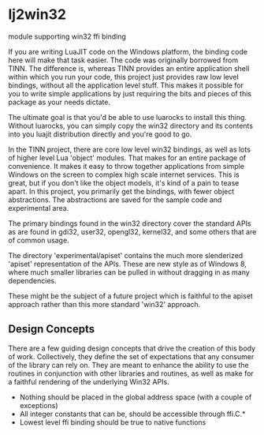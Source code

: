 # lj2win32
module supporting win32 ffi binding

If you are writing LuaJIT code on the Windows platform, the binding code here
will make that task easier.  The code was originally borrowed from TINN.  The
difference is, whereas TINN provides an entire application shell within which
you run your code, this project just provides raw low level bindings, without
all the application level stuff.  This makes it possible for you to write simple
applications by just requiring the bits and pieces of this package as your
needs dictate.

The ultimate goal is that you'd be able to use luarocks to install this thing.
Without luarocks, you can simply copy the win32 directory and its contents into 
you luajit distribution directly and you're good to go.

In the TINN project, there are core low level win32 bindings, as well as lots 
of higher level Lua 'object' modules.  That makes for an entire package of 
convenience.  It makes it easy to throw together applications from simple Windows
on the screen to complex high scale internet services.  This is great, but if you
don't like the object models, it's kind of a pain to tease apart.  In this 
project, you primarily get the bindings, with fewer object abstractions.  The
abstractions are saved for the sample code and experimental area.

The primary bindings found in the win32 directory cover the standard APIs as
are found in gdi32, user32, opengl32, kernel32, and some others that are of 
common usage.

The directory 'experimental/apiset' contains the much more slenderized 'apiset' 
representation of the APIs.  These are new style as of Windows 8, where much
smaller libraries can be pulled in without dragging in as many dependencies.

These might be the subject of a future project which is faithful to the apiset
approach rather than this more standard 'win32' approach.

Design Concepts
---------------

There are a few guiding design concepts that drive the creation of this body 
of work.  Collectively, they define the set of expectations that any consumer
of the library can rely on.  They are meant to enhance the ability to use
the routines in conjunction with other libraries and routines, as well as 
make for a faithful rendering of the underlying Win32 APIs.

* Nothing should be placed in the global address space (with a couple of exceptions)
* All integer constants that can be, should be accessible through ffi.C.*
* Lowest level ffi binding should be true to native functions
